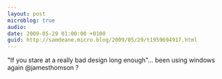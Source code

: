 ```yaml
---
layout: post
microblog: true
audio: 
date: 2009-05-29 01:00:00 +0100
guid: http://samdeane.micro.blog/2009/05/29/t1959694917.html
---
```

"If you stare at a really bad design long enough"... been using windows again @jamesthomson ?

